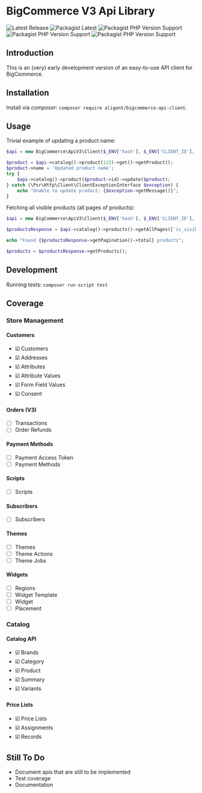 # BigCommerce V3 Api Library

![Latest Release](https://img.shields.io/github/v/release/aligent/bigcommerce-v3-api-php-client?sort=semver)
![Packagist Latest](https://img.shields.io/packagist/v/aligent/bigcommerce-api-client)
![Packagist PHP Version Support](https://img.shields.io/packagist/php-v/aligent/bigcommerce-api-client/dev-main)
![Packagist PHP Version Support](https://img.shields.io/github/license/aligent/bigcommerce-v3-api-php-client)
![Packagist PHP Version Support](https://img.shields.io/github/workflow/status/aligent/bigcommerce-v3-api-php-client/Validate%20PHP%20dependancies%20and%20test)


## Introduction
This is an (very) early development version of an easy-to-use API client for BigCommerce.

## Installation

Install via _composer_: `composer require aligent/bigcommerce-api-client`.

## Usage

Trivial example of updating a product name:

```php
$api = new BigCommerce\ApiV3\Client($_ENV['hash'], $_ENV['CLIENT_ID'], $_ENV['ACCESS_TOKEN']);

$product = $api->catalog()->product(123)->get()->getProduct();
$product->name = 'Updated product name';
try {
    $api->catalog()->product($product->id)->update($product);
} catch (\Psr\Http\Client\ClientExceptionInterface $exception) {
    echo "Unable to update product: {$exception->getMessage()}";
}
```

Fetching all visible products (all pages of products):

```php
$api = new BigCommerce\ApiV3\Client($_ENV['hash'], $_ENV['CLIENT_ID'], $_ENV['ACCESS_TOKEN']);

$productsResponse = $api->catalog()->products()->getAllPages(['is_visible' => true]);

echo "Found {$productsResponse->getPagination()->total} products";

$products = $productsResponse->getProducts();
```

## Development

Running tests: `composer run-script test`


## Coverage

### Store Management

#### Customers 

- ☑️ Customers
- ☑️ Addresses
- ☑️ Attributes
- ☑️ Attribute Values
- ☑️ Form Field Values
- ☑️ Consent

#### Orders (V3)

- ☐ Transactions
- ☐ Order Refunds

#### Payment Methods

- ☐ Payment Access Token
- ☐ Payment Methods

#### Scripts

- ☐ Scripts

#### Subscribers

- ☐ Subscribers

#### Themes

- ☐ Themes
- ☐ Theme Actions
- ☐ Theme Jobs

#### Widgets

- ☐ Regions
- ☐ Widget Template
- ☐ Widget
- ☐ Placement

### Catalog

#### Catalog API

- ☑️ Brands
- ☑️ Category
- ☑️ Product
- ☑️ Summary
- ☑️ Variants

#### Price Lists

- ☑️ Price Lists
- ☑️ Assignments
- ☑️ Records 

## Still To Do

- Document apis that are still to be implemented
- Test coverage
- Documentation
